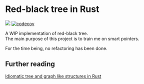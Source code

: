 # Red-black tree in Rust

![](https://github.com/Ender-events/red-black_tree/workflows/Rust/badge.svg)
[![codecov](https://codecov.io/gh/Ender-events/red-black_tree/branch/master/graph/badge.svg)](https://codecov.io/gh/Ender-events/red-black_tree)

A WIP implementation of red-black tree.  
The main purpose of this project is to train me on smart pointers.

For the time being, no refactoring has been done.

## Further reading

[Idiomatic tree and graph like structures in Rust](https://rust-leipzig.github.io/architecture/2016/12/20/idiomatic-trees-in-rust/)
